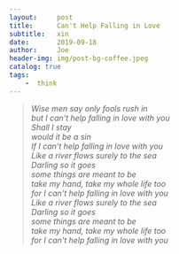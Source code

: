 ```yaml
---
layout:     post
title:      Can't Help Falling in Love
subtitle:   xin
date:       2019-09-18
author:     Joe
header-img: img/post-bg-coffee.jpeg
catalog: true
tags:
    -  think   
---
```


>*Wise men say only fools rush in*  
>*but I can't help falling in love with you*  
>*Shall I stay*  
>*would it be a sin*  
>*If I can't help falling in love with you*  
>*Like a river flows surely to the sea*  
>*Darling so it goes*  
>*some things are meant to be*  
>*take my hand, take my whole life too*  
>*for I can't help falling in love with you*  
>*Like a river flows surely to the sea*  
>*Darling so it goes*  
>*some things are meant to be*  
>*take my hand, take my whole life too*  
>*for I can't help falling in love with you*<br>
